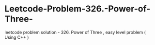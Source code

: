 # Leetcode-Problem-326.-Power-of-Three-
leetcode problem solution - 326. Power of Three , easy level problem ( Using C++ )
